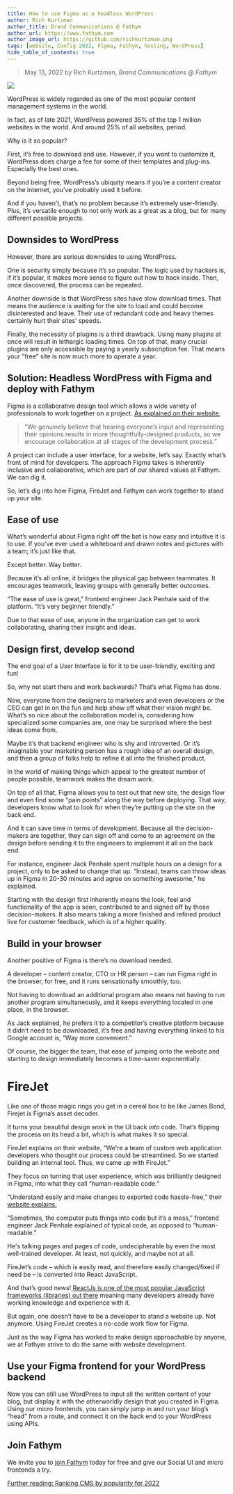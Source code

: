 ```yaml
---
title: How to use Figma as a headless WordPress
author: Rich Kurtzman
author_title: Brand Communications @ Fathym
author_url: https://www.fathym.com
author_image_url: https://github.com/richkurtzman.png
tags: [website, Config 2022, Figma, Fathym, hosting, WordPress]
hide_table_of_contents: true
---
```


> May 13, 2022 by Rich Kurtzman, _Brand Communications @ Fathym_

![](https://www.fathym.com/img/Figma2.png)

WordPress is widely regarded as one of the most popular content management systems in the world.  

In fact, as of late 2021, WordPress powered 35% of the top 1 million websites in the world. And around 25% of all websites, period.  

Why is it so popular?  

First, it’s free to download and use. However, if you want to customize it, WordPress does charge a fee for some of their templates and plug-ins. Especially the best ones. 

Beyond being free, WordPress’s ubiquity means if you’re a content creator on the internet, you’ve probably used it before.  

And if you haven’t, that’s no problem because it’s extremely user-friendly. Plus, it’s versatile enough to not only work as a great as a blog, but for many different possible projects.  

## Downsides to WordPress 

However, there are serious downsides to using WordPress.  

One is security simply because it’s so popular. The logic used by hackers is, if it’s popular, it makes more sense to figure out how to hack inside. Then, once discovered, the process can be repeated.  

Another downside is that WordPress sites have slow download times. That means the audience is waiting for the site to load and could become disinterested and leave. Their use of redundant code and heavy themes certainly hurt their sites’ speeds.  

Finally, the necessity of plugins is a third drawback. Using many plugins at once will result in lethargic loading times. On top of that, many crucial plugins are only accessible by paying a yearly subscription fee. That means your “free” site is now much more to operate a year.  

## Solution: Headless WordPress with Figma and deploy with Fathym 

Figma is a collaborative design tool which allows a wide variety of professionals to work together on a project. [As explained on their website](https://www.figma.com/blog/inside-figma-enterprise-explained/),  

>“We genuinely believe that hearing everyone’s input and representing their opinions results in more thoughtfully-designed products, so we encourage collaboration at all stages of the development process.” 

A project can include a user interface, for a website, let’s say. Exactly what’s front of mind for developers. The approach Figma takes is inherently inclusive and collaborative, which are part of our shared values at Fathym. We can dig it.  

So, let’s dig into how Figma, FireJet and Fathym can work together to stand up your site.  

## Ease of use 

What’s wonderful about Figma right off the bat is how easy and intuitive it is to use. If you’ve ever used a whiteboard and drawn notes and pictures with a team; it’s just like that.  

Except better. Way better. 

Because it’s all online, it bridges the physical gap between teammates. It encourages teamwork, leaving groups with generally better outcomes.  

“The ease of use is great,” frontend engineer Jack Penhale said of the platform. “It’s very beginner friendly.” 

Due to that ease of use, anyone in the organization can get to work collaborating, sharing their insight and ideas.  

## Design first, develop second 

The end goal of a User Interface is for it to be user-friendly, exciting and fun!  

So, why not start there and work backwards? That’s what Figma has done.  

Now, everyone from the designers to marketers and even developers or the CEO can get in on the fun and help show off what their vision might be. What’s so nice about the collaboration model is, considering how specialized some companies are, one may be surprised where the best ideas come from.  

Maybe it’s that backend engineer who is shy and introverted. Or it’s imaginable your marketing person has a rough idea of an overall design, and then a group of folks help to refine it all into the finished product.  

In the world of making things which appeal to the greatest number of people possible, teamwork makes the dream work.  

On top of all that, Figma allows you to test out that new site, the design flow and even find some “pain points” along the way before deploying. That way, developers know what to look for when they’re putting up the site on the back end.  

And it can save time in terms of development. Because all the decision-makers are together, they can sign off and come to an agreement on the design before sending it to the engineers to implement it all on the back end.  

For instance, engineer Jack Penhale spent multiple hours on a design for a project, only to be asked to change that up. “Instead, teams can throw ideas up in Figma in 20-30 minutes and agree on something awesome,” he explained. 

Starting with the design first inherently means the look, feel and functionality of the app is seen, contributed to and signed off by those decision-makers. It also means taking a more finished and refined product live for customer feedback, which is of a higher quality.  

## Build in your browser  

Another positive of Figma is there’s no download needed.  

A developer – content creator, CTO or HR person – can run Figma right in the browser, for free, and it runs sensationally smoothly, too.  

Not having to download an additional program also means not having to run another program simultaneously, and it keeps everything located in one place, in the browser. 

As Jack explained, he prefers it to a competitor’s creative platform because it didn’t need to be downloaded, it’s free and having everything linked to his Google account is, “Way more convenient.”  

Of course, the bigger the team, that ease of jumping onto the website and starting to design immediately becomes a time-saver exponentially. 

# FireJet  

Like one of those magic rings you get in a cereal box to be like James Bond, Firejet is Figma’s asset decoder.  

It turns your beautiful design work in the UI back _into_ code. That’s flipping the process on its head a bit, which is what makes it so special.  

FireJet explains on their website, “We're a team of custom web application developers who thought our process could be streamlined. So we started building an internal tool. Thus, we came up with FireJet.” 

They focus on turning that user experience, which was brilliantly designed in Figma, into what they call “human-readable code.” 

“Understand easily and make changes to exported code hassle-free,” their [website explains.](https://www.firejet.io) 

“Sometimes, the computer puts things into code but it’s a mess,” frontend engineer Jack Penhale explained of typical code, as opposed to “human-readable.” 

He's talking pages and pages of code, undecipherable by even the most well-trained developer. At least, not quickly, and maybe not at all. 

FireJet’s code – which is easily read, and therefore easily changed/fixed if need be – is converted into React JavaScript.  

And that’s good news! [ReactJs is one of the most popular JavaScript frameworks (libraries) out there](https://www.fathym.com/blog/articles/2022/april/2022-04-13-micro-frontend-popularity) meaning many developers already have working knowledge and experience with it.  

But again, one doesn’t have to be a developer to stand a website up. Not anymore. Using FireJet creates a no-code work flow for Figma.  

Just as the way Figma has worked to make design approachable by anyone, we at Fathym strive to do the same with website development. 

## Use your Figma frontend for your WordPress backend 

Now you can still use WordPress to input all the written content of your blog, but display it with the otherworldly design that you created in Figma. Using our micro frontends, you can simply jump in and run your blog’s “head” from a route, and connect it on the back end to your WordPress using APIs.  

## Join Fathym 

We invite you to [join Fathym](https://www.fathym.com/dashboard) today for free and give our Social UI and micro frontends a try.  

[Further reading: Ranking CMS by popularity for 2022](https://www.fathym.com/blog/articles/2022/july/2022-07-28-ranking-cms-on-popularity-2022)
